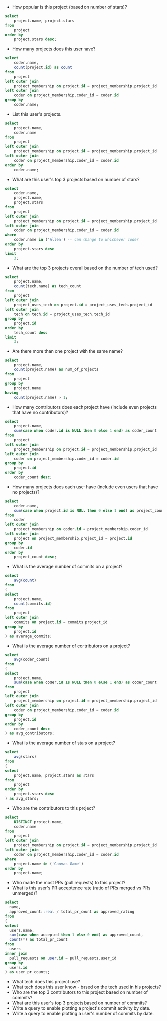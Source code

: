 * How popular is this project (based on number of stars)?

```sql
select
	project.name, project.stars
from
	project
order by
	project.stars desc;
```


* How many projects does this user have?

```sql
select
	coder.name,
	count(project.id) as count
from
	project
left outer join
	project_membership on project.id = project_membership.project_id
left outer join
	coder on project_membership.coder_id = coder.id
group by
	coder.name;
```


* List this user's projects.

```sql
select
	project.name,
	coder.name
from
	project
left outer join
	project_membership on project.id = project_membership.project_id
left outer join
	coder on project_membership.coder_id = coder.id
order by
	coder.name;
```


* What are this user's top 3 projects based on number of stars?

```sql
select
	coder.name,
	project.name,
	project.stars
from
	project
left outer join
	project_membership on project.id = project_membership.project_id
left outer join
	coder on project_membership.coder_id = coder.id
where
	coder.name in ('Allen') -- can change to whichever coder
order by
	project.stars desc
limit
	3;
```


* What are the top 3 projects overall based on the number of tech used?

```sql
select
	project.name,
	count(tech.name) as tech_count
from
	project
left outer join
	project_uses_tech on project.id = project_uses_tech.project_id
left outer join
	tech on tech.id = project_uses_tech.tech_id
group by
	project.id
order by
	tech_count desc
limit
	3;
```


* Are there more than one project with the same name?

```sql
select
	project.name,
	count(project.name) as num_of_projects
from
	project
group by
	project.name
having
	count(project.name) > 1;
```

* How many contributors does each project have (include even projects that have no contributors)?

```sql
select
	project.name,
	sum(case when coder.id is NULL then 0 else 1 end) as coder_count
from
	project
left outer join
	project_membership on project.id = project_membership.project_id
left outer join
	coder on project_membership.coder_id = coder.id
group by
	project.id
order by
	coder_count desc;
```


* How many projects does each user have (include even users that have no projects)?

```sql
select
	coder.name,
	sum(case when project.id is NULL then 0 else 1 end) as project_count
from
	coder
left outer join
	project_membership on coder.id = project_membership.coder_id
left outer join
	project on project_membership.project_id = project.id
group by
	coder.id
order by
	project_count desc;
```

* What is the average number of commits on a project?

```sql
select
	avg(count)
from
(
select
	project.name,
	count(commits.id)
from
	project
left outer join
	commits on project.id = commits.project_id
group by
	project.id
) as average_commits;
```


* What is the average number of contributors on a project?

```sql
select
	avg(coder_count)
from
(
select
	project.name,
	sum(case when coder.id is NULL then 0 else 1 end) as coder_count
from
	project
left outer join
	project_membership on project.id = project_membership.project_id
left outer join
	coder on project_membership.coder_id = coder.id
group by
	project.id
order by
	coder_count desc
) as avg_contributors;
```


* What is the average number of stars on a project?

```sql
select
	avg(stars)
from
(
select
	project.name, project.stars as stars
from
	project
order by
	project.stars desc
) as avg_stars;
```


* Who are the contributors to this project?

```sql
select
	DISTINCT project.name,
	coder.name
from
	project
left outer join
	project_membership on project.id = project_membership.project_id
left outer join
	coder on project_membership.coder_id = coder.id
where
	project.name in ('Canvas Game')
order by
	project.name;
```


* Who made the most PRs (pull requests) to this project?
* What is this user's PR acceptence rate (ratio of PRs merged vs PRs unmerged)?

```sql
select
  name,
  approved_count::real / total_pr_count as approved_rating
from
(
select
  users.name,
  sum(case when accepted then 1 else 0 end) as approved_count,
  count(*) as total_pr_count
from
  users
inner join
  pull_requests on user.id = pull_requests.user_id
group by
  users.id
) as user_pr_counts;


```



* What tech does this project use?
* What tech does this user know - based on the tech used in his projects?
* Who are the top 3 contributors to this project based on number of commits?
* What are this user's top 3 projects based on number of commits?
* Write a query to enable plotting a project's commit activity by date.
* Write a query to enable plotting a user's number of commits by date.

